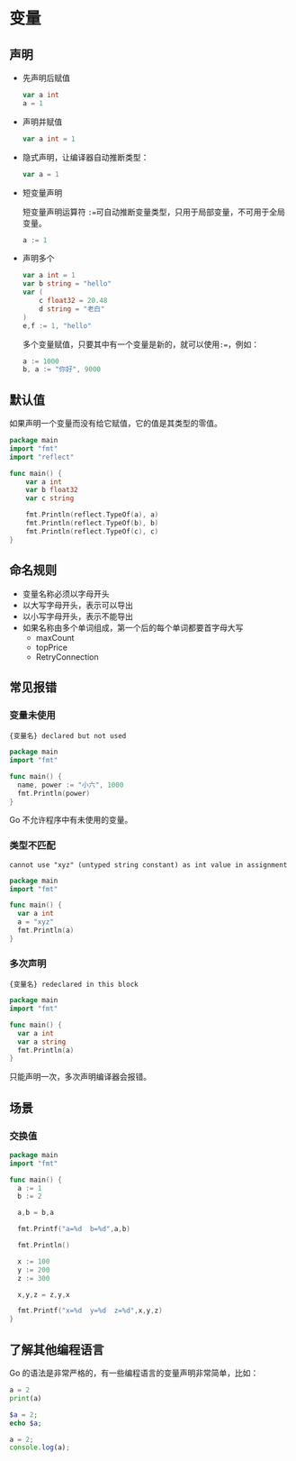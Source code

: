 # 变量

## 声明

- 先声明后赋值

  ```go
  var a int
  a = 1
  ```

- 声明并赋值

  ```go
  var a int = 1
  ```

- 隐式声明，让编译器自动推断类型：

  ```go
  var a = 1
  ```

- 短变量声明

  短变量声明运算符 `:=`可自动推断变量类型，只用于局部变量，不可用于全局变量。

  ```go
  a := 1
  ```

- 声明多个

  ```go
  var a int = 1
  var b string = "hello"
  var (
      c float32 = 20.48
      d string = "老白"
  )
  e,f := 1, "hello"
  ```

  多个变量赋值，只要其中有一个变量是新的，就可以使用`:=`，例如：

  ```go
  a := 1000
  b, a := "你好", 9000
  ```

## 默认值

如果声明一个变量而没有给它赋值，它的值是其类型的零值。

<div class="run"></div>

```go
package main
import "fmt"
import "reflect"

func main() {
    var a int
    var b float32
    var c string

    fmt.Println(reflect.TypeOf(a), a)
    fmt.Println(reflect.TypeOf(b), b)
    fmt.Println(reflect.TypeOf(c), c)
}
```

## 命名规则

- 变量名称必须以字母开头
- 以大写字母开头，表示可以导出
- 以小写字母开头，表示不能导出
- 如果名称由多个单词组成，第一个后的每个单词都要首字母大写
  - maxCount
  - topPrice
  - RetryConnection

## 常见报错

### 变量未使用

```
{变量名} declared but not used
```

<div class="run"></div>

```go
package main
import "fmt"

func main() {
  name, power := "小六", 1000
  fmt.Println(power)
}
```

Go 不允许程序中有未使用的变量。

### 类型不匹配

```
cannot use "xyz" (untyped string constant) as int value in assignment
```

<div class="run"></div>

```go
package main
import "fmt"

func main() {
  var a int
  a = "xyz"
  fmt.Println(a)
}
```

### 多次声明

```
{变量名} redeclared in this block
```

<div class="run"></div>

```go
package main
import "fmt"

func main() {
  var a int
  var a string
  fmt.Println(a)
}
```

只能声明一次，多次声明编译器会报错。

## 场景

### 交换值

<div class="run"></div>

```go
package main
import "fmt"

func main() {
  a := 1
  b := 2

  a,b = b,a

  fmt.Printf("a=%d  b=%d",a,b)

  fmt.Println()

  x := 100
  y := 200
  z := 300

  x,y,z = z,y,x

  fmt.Printf("x=%d  y=%d  z=%d",x,y,z)
}
```

## 了解其他编程语言

Go 的语法是非常严格的，有一些编程语言的变量声明非常简单，比如：

<div class="run"></div>

```python
a = 2
print(a)
```

<div class="run"></div>

```php
$a = 2;
echo $a;
```

<div class="run"></div>

```JavaScript
a = 2;
console.log(a);
```
